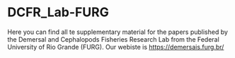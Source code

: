 # DCFR_Lab-FURG
Here you can find all te supplementary material for the papers published by the Demersal and Cephalopods Fisheries Research Lab from the Federal University of Rio Grande (FURG). Our webiste is https://demersais.furg.br/
